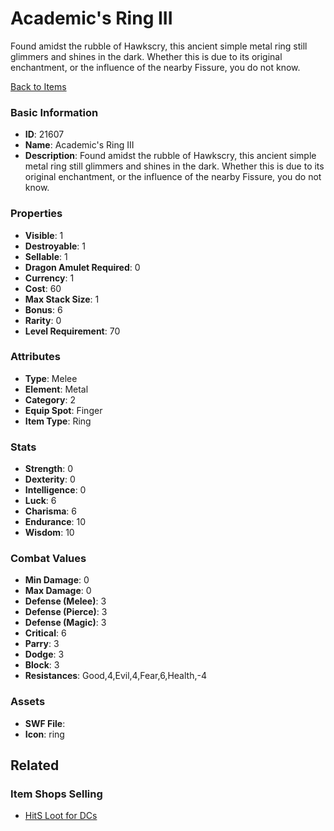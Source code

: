 # Academic's Ring III

Found amidst the rubble of Hawkscry, this ancient simple metal ring still glimmers and shines in the dark. Whether this is due to its original enchantment, or the influence of the nearby Fissure, you do not know.

[Back to Items](../items.md)

### Basic Information

- **ID**: 21607
- **Name**: Academic&#039;s Ring III
- **Description**: Found amidst the rubble of Hawkscry, this ancient simple metal ring still glimmers and shines in the dark. Whether this is due to its original enchantment, or the influence of the nearby Fissure, you do not know.

### Properties

- **Visible**: 1
- **Destroyable**: 1
- **Sellable**: 1
- **Dragon Amulet Required**: 0
- **Currency**: 1
- **Cost**: 60
- **Max Stack Size**: 1
- **Bonus**: 6
- **Rarity**: 0
- **Level Requirement**: 70

### Attributes

- **Type**: Melee
- **Element**: Metal
- **Category**: 2
- **Equip Spot**: Finger
- **Item Type**: Ring

### Stats

- **Strength**: 0
- **Dexterity**: 0
- **Intelligence**: 0
- **Luck**: 6
- **Charisma**: 6
- **Endurance**: 10
- **Wisdom**: 10

### Combat Values

- **Min Damage**: 0
- **Max Damage**: 0
- **Defense (Melee)**: 3
- **Defense (Pierce)**: 3
- **Defense (Magic)**: 3
- **Critical**: 6
- **Parry**: 3
- **Dodge**: 3
- **Block**: 3
- **Resistances**: Good,4,Evil,4,Fear,6,Health,-4

### Assets

- **SWF File**: 
- **Icon**: ring

## Related

### Item Shops Selling

- [HitS Loot for DCs](../item-shops/782-hits-loot-for-dcs.md)

